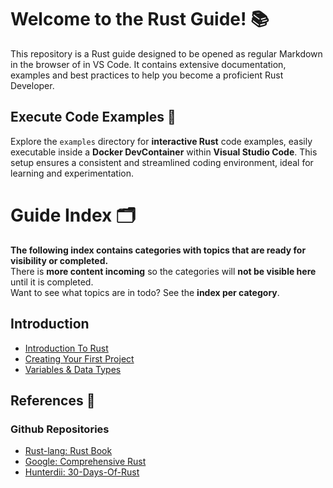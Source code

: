 # Welcome to the Rust Guide! 📚

This repository is a Rust guide designed to be opened as regular Markdown in the browser of in VS Code. 
It contains extensive documentation, examples and best practices to help you become a proficient Rust Developer.

## Execute Code Examples 🚀

Explore the `examples` directory for **interactive Rust** code examples, easily executable inside a **Docker DevContainer** within **Visual Studio Code**. This setup ensures a consistent and streamlined coding environment, ideal for learning and experimentation.

# Guide Index 🗂️

**The following index contains categories with topics that are ready for visibility or completed.**  
There is **more content incoming** so the categories will **not be visible here** until it is completed.    
Want to see what topics are in todo? See the **index per category**.

## Introduction

- [Introduction To Rust](./guide/introduction.md)
- [Creating Your First Project](./guide/first_project.md)
- [Variables & Data Types](./guide/variables_data_types.md)

## References 📍

### Github Repositories

- [Rust-lang: Rust Book](https://github.com/rust-lang/book)
- [Google: Comprehensive Rust](https://github.com/google/comprehensive-rust)
- [Hunterdii: 30-Days-Of-Rust](https://github.com/Hunterdii/30-Days-Of-Rust)
